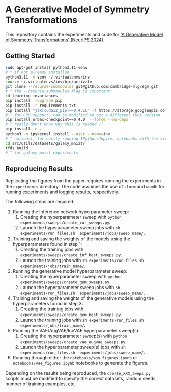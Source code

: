 # A Generative Model of Symmetry Transformations

This repository contains the experiments and code for ['A Generative Model of Symmetry Transformations' (NeurIPS 2024)](https://arxiv.org/abs/2403.01946).

## Getting Started

```bash
sudo apt-get install python3.11-venv
# ^ if not already installed
python3.11 -m venv ~/.virtualenvs/inv
source ~/.virtualenvs/inv/bin/activate
git clone --recurse-submodules git@github.com:cambridge-mlg/sgm.git
# ^ the --recurse-submodules flag is important!
cd learning-invariances
pip install --upgrade pip
pip install -r requirements.txt
pip install "jax[cuda12_pip]==0.4.16" -f https://storage.googleapis.com/jax-releases/jax_cuda_releases.html
# ^ for GPU support, can be modified to get a different CUDA version
pip install orbax-checkpoint==0.4.0  --force --no-deps
# ^ really don't know why this is needed :(
pip install -e .
python3 -m ipykernel install --user --name=inv
# ^ optional, for easily running IPython/Jupyter notebooks with the virtual env.
cd src/utils/datasets/galaxy_mnist/
tfds build
# ^ for galaxy-mnist experiments
```

## Reproducing Results

Replicating the figures from the paper requires running the experiments in the `experiments` directory.
The code assumes the use of `slurm` and `wandb` for running experiments and logging results, respectively.

The following steps are required:
1. Running the inference network hyperparameter sweep:
    1. Creating the hyperparameter sweep with `python experiments/sweeps/create_inf_sweeps.py`.
    2. Launch the hyperparameter sweep jobs with `sh experiments/run_files.sh  experiments/jobs/sweep_name/`.
2. Training and saving the weights of the models using the hyperparameters found in step 1:
    1. Creating the training jobs with `experiments/sweeps/create_inf_best_sweeps.py`.
    2. Launch the training jobs with `sh experiments/run_files.sh  experiments/jobs/train_name/`.
3. Running the generative model hyperparameter sweep:
    1. Creating the hyperparameter sweep with `python experiments/sweeps/create_gen_sweeps.py`.
    2. Launch the hyperparameter sweep jobs with `sh experiments/run_files.sh  experiments/jobs/sweep_name/`.
4. Training and saving the weights of the generative models using the hyperparameters found in step 3:
    1. Creating the training jobs with `experiments/sweeps/create_gen_best_sweeps.py`.
    2. Launch the training jobs with `sh experiments/run_files.sh  experiments/jobs/train_name/`.
5. Running the VAE/AugVAE/InvVAE hyperparameter sweep(s):
    1. Creating the hyperparameter sweep(s) with `python experiments/sweeps/create_vae_augvae_sweeps.py`.
    2. Launch the hyperparameter sweep(s) jobs with `sh experiments/run_files.sh  experiments/jobs/sweep_name/`.
6. Running through either the `notebooks/sgm_figures.ipynb` or `notebooks/vae_figures.ipynb` notebooks to generate the figures.

Depending on the results being reproduced, the `create_XXX_sweps.py` scripts must be modified to specify the correct datasets, random seeds, number of training examples, etc.



